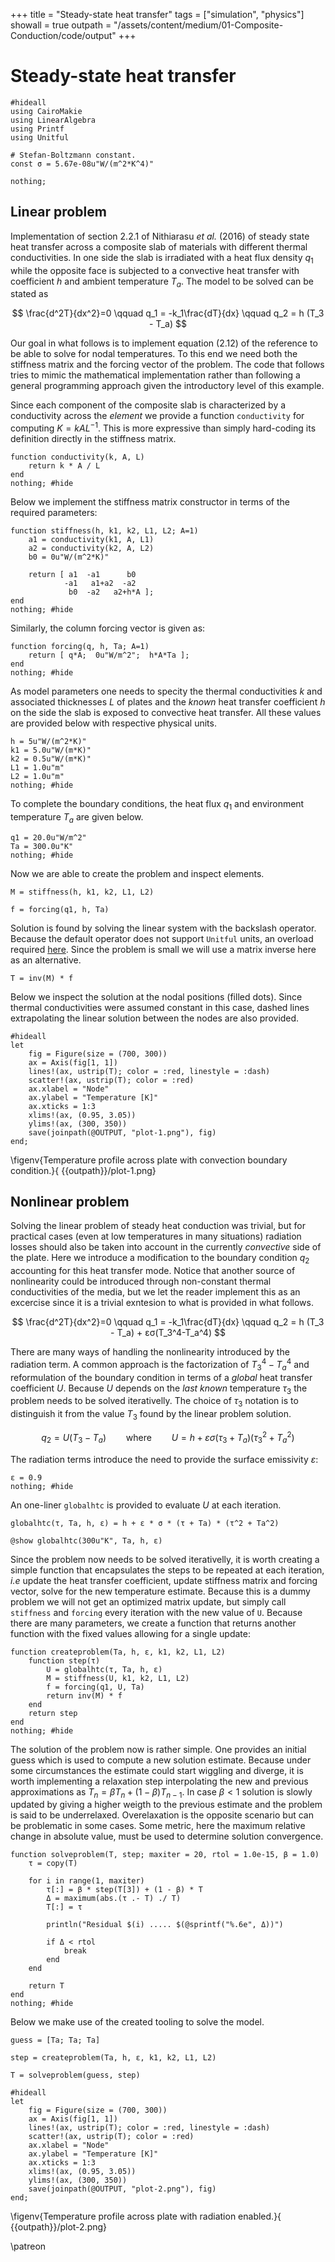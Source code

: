 +++
title   = "Steady-state heat transfer"
tags    = ["simulation", "physics"]
showall = true
outpath = "/assets/content/medium/01-Composite-Conduction/code/output"
+++

# Steady-state heat transfer

```julia:output
#hideall
using CairoMakie
using LinearAlgebra
using Printf
using Unitful

# Stefan-Boltzmann constant.
const σ = 5.67e-08u"W/(m^2*K^4)"

nothing;
```

## Linear problem

Implementation of section 2.2.1 of Nithiarasu *et al.* (2016) of steady state
heat transfer across a composite slab of materials with different thermal
conductivities. In one side the slab is irradiated with a heat flux density
$q_1$ while the opposite face is subjected to a convective heat transfer with
coefficient $h$ and ambient temperature $T_a$. The model to be solved can be
stated as

$$
\frac{d^2T}{dx^2}=0
\qquad q_1 = -k_1\frac{dT}{dx}
\qquad q_2 = h (T_3 -
T_a) 
$$

Our goal in what follows is to implement equation (2.12) of the reference to
be able to solve for nodal temperatures. To this end we need both the
stiffness matrix and the forcing vector of the problem. The code that follows
tries to mimic the mathematical implementation rather than following a general
programming approach given the introductory level of this example.

Since each component of the composite slab is characterized by a conductivity
across the *element* we provide a function `conductivity` for computing
$K=kAL^{-1}$. This is more expressive than simply hard-coding its definition
directly in the stiffness matrix.

```julia:output
function conductivity(k, A, L)
    return k * A / L
end
nothing; #hide
```

Below we implement the stiffness matrix constructor in terms of the required
parameters:

```julia:output
function stiffness(h, k1, k2, L1, L2; A=1)
    a1 = conductivity(k1, A, L1)
    a2 = conductivity(k2, A, L2)
    b0 = 0u"W/(m^2*K)"

    return [ a1  -a1      b0
            -a1   a1+a2  -a2
             b0  -a2   a2+h*A ];
end
nothing; #hide
```

Similarly, the column forcing vector is given as:

```julia:output
function forcing(q, h, Ta; A=1)
    return [ q*A;  0u"W/m^2";  h*A*Ta ];
end
nothing; #hide
```

As model parameters one needs to specity the thermal conductivities $k$ and
associated thicknesses $L$ of plates and the *known* heat transfer coefficient
$h$ on the side the slab is exposed to convective heat transfer. All these
values are provided below with respective physical units.

```julia:output
h = 5u"W/(m^2*K)"
k1 = 5.0u"W/(m*K)"
k2 = 0.5u"W/(m*K)"
L1 = 1.0u"m"
L2 = 1.0u"m"
nothing; #hide
```

To complete the boundary conditions, the heat flux $q_1$ and environment
temperature $T_a$ are given below.

```julia:output
q1 = 20.0u"W/m^2"
Ta = 300.0u"K"
nothing; #hide
```

Now we are able to create the problem and inspect elements.

```julia:output
M = stiffness(h, k1, k2, L1, L2)
```

```julia:outut
f = forcing(q1, h, Ta)
```

Solution is found by solving the linear system with the backslash operator.
Because the default operator does not support `Unitful` units, an overload
required
[here](https://github.com/PainterQubits/Unitful.jl/issues/46#issuecomment-1338712249).
Since the problem is small we will use a matrix inverse here as an alternative.


```julia:output
T = inv(M) * f
```

Below we inspect the solution at the nodal positions (filled dots). Since
thermal conductivities were assumed constant in this case, dashed lines
extrapolating the linear solution between the nodes are also provided.

```julia:output
#hideall
let
    fig = Figure(size = (700, 300))
    ax = Axis(fig[1, 1])
    lines!(ax, ustrip(T); color = :red, linestyle = :dash)
    scatter!(ax, ustrip(T); color = :red)
    ax.xlabel = "Node"
    ax.ylabel = "Temperature [K]"
    ax.xticks = 1:3
    xlims!(ax, (0.95, 3.05))
    ylims!(ax, (300, 350))
    save(joinpath(@OUTPUT, "plot-1.png"), fig)
end;
```

\figenv{Temperature profile across plate with convection boundary condition.}{ {{outpath}}/plot-1.png}

## Nonlinear problem

Solving the linear problem of steady heat conduction was trivial, but for
practical cases (even at low temperatures in many situations) radiation losses
should also be taken into account in the currently *convective* side of the
plate. Here we introduce a modification to the boundary condition $q_2$
accounting for this heat transfer mode. Notice that another source of
nonlinearity could be introduced through non-constant thermal conductivities of
the media, but we let the reader implement this as an excercise since it is a
trivial exntesion to what is provided in what follows.

$$
\frac{d^2T}{dx^2}=0
\qquad
q_1 = -k_1\frac{dT}{dx}
\qquad
q_2 = h (T_3 - T_a) + εσ(T_3^4-T_a^4)
$$

There are many ways of handling the nonlinearity introduced by the radiation
term. A common approach is the factorization of $T_3^4-T_a^4$ and
reformulation of the boundary condition in terms of a *global* heat transfer
coefficient $U$. Because $U$ depends on the *last known* temperature $τ_3$
the problem needs to be solved iterativelly. The choice of $τ_3$ notation is
to distinguish it from the value $T_3$ found by the linear problem solution.

$$
q_2 = U (T_3 - T_a)
\qquad\text{where}\qquad
U = h + εσ(\tau_3+T_a)(\tau_3^2+T_a^2)
$$

The radiation terms introduce the need to provide the surface emissivity $ε$:

```julia:output
ε = 0.9
nothing; #hide
```

An one-liner `globalhtc` is provided to evaluate $U$ at each iteration.

```julia:output
globalhtc(τ, Ta, h, ε) = h + ε * σ * (τ + Ta) * (τ^2 + Ta^2)

@show globalhtc(300u"K", Ta, h, ε)
```

Since the problem now needs to be solved iterativelly, it is worth creating a
simple function that encapsulates the steps to be repeated at each iteration,
*i.e* update the heat transfer coefficient, update stiffness matrix and forcing
vector, solve for the new temperature estimate. Because this is a dummy problem
we will not get an optimized matrix update, but simply call `stiffness` and
`forcing` every iteration with the new value of `U`. Because there are many
parameters, we create a function that returns another function with the fixed
values allowing for a single update:

```julia:output
function createproblem(Ta, h, ε, k1, k2, L1, L2)
    function step(τ)
        U = globalhtc(τ, Ta, h, ε)
        M = stiffness(U, k1, k2, L1, L2)
        f = forcing(q1, U, Ta)
        return inv(M) * f
    end
    return step
end
nothing; #hide
```

The solution of the problem now is rather simple. One provides an initial guess
which is used to compute a new solution estimate. Because under some
circumstances the estimate could start wiggling and diverge, it is worth
implementing a relaxation step interpolating the new and previous approximations
as $T_{n}=βT_{n}+(1-β)T_{n-1}$. In case $\beta<1$ solution is slowly updated by
giving a higher weigth to the previous estimate and the problem is said to be
underrelaxed. Overelaxation is the opposite scenario but can be problematic in
some cases. Some metric, here the maximum relative change in absolute value,
must be used to determine solution convergence.

```julia:output
function solveproblem(T, step; maxiter = 20, rtol = 1.0e-15, β = 1.0)
    τ = copy(T)

    for i in range(1, maxiter)
        τ[:] = β * step(T[3]) + (1 - β) * T
        Δ = maximum(abs.(τ .- T) ./ T)
        T[:] = τ

        println("Residual $(i) ..... $(@sprintf("%.6e", Δ))")

        if Δ < rtol
            break
        end
    end

    return T
end
nothing; #hide
```

Below we make use of the created tooling to solve the model.

```julia:output
guess = [Ta; Ta; Ta]

step = createproblem(Ta, h, ε, k1, k2, L1, L2)

T = solveproblem(guess, step)
```

```julia:output
#hideall
let
    fig = Figure(size = (700, 300))
    ax = Axis(fig[1, 1])
    lines!(ax, ustrip(T); color = :red, linestyle = :dash)
    scatter!(ax, ustrip(T); color = :red)
    ax.xlabel = "Node"
    ax.ylabel = "Temperature [K]"
    ax.xticks = 1:3
    xlims!(ax, (0.95, 3.05))
    ylims!(ax, (300, 350))
    save(joinpath(@OUTPUT, "plot-2.png"), fig)
end;
```

\figenv{Temperature profile across plate with radiation enabled.}{ {{outpath}}/plot-2.png}

\patreon
